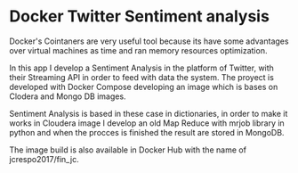 # Docker Twitter Sentiment analysis

Docker's Cointaners are very useful tool because its have some advantages over virtual machines as time and ran memory resources optimization.

In this app I develop a Sentiment Analysis in the platform of Twitter, with their Streaming API in order to feed with data the system. The proyect is developed with Docker Compose developing an image which is bases on Clodera and Mongo DB images.  

Sentiment Analysis is based in these case in dictionaries, in order to make it works in Cloudera image I develop an old Map Reduce with mrjob library in python and when the procces is finished the result are stored in MongoDB.

The image build is also available in Docker Hub with the name of jcrespo2017/fin_jc.
